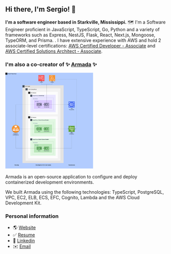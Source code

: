 ## Hi there, I'm Sergio! 👋
**I'm a software engineer based in Starkville, Mississippi.** 🗺️ I'm a Software Engineer proficient in JavaScript, TypeScript, Go, Python and a variety of frameworks such as Express, NestJS, Flask, React, Next.js, Mongoose, TypeORM, and Prisma. . I have extensive experience with AWS and hold 2 associate-level certifications: [AWS Certified Developer - Associate](https://www.credly.com/badges/f840dff9-f881-47d0-a393-0344a8708a72?source=linked_in_profile) and [AWS Certified Solutions Architect - Associate](https://www.credly.com/badges/685b8261-f7c2-4ec2-87d2-edea5db08e33/public_url). 


### I'm also a co-creator of ✨ [Armada](https://team-armada.github.io/) ✨ 


<a href="https://team-armada.github.io/" target="_blank">
  <img src="./armada-architecture.png" width="" height="300" />
</a>

Armada is an open-source application to configure and deploy containerized development environments. 

We built Armada using the following technologies: TypeScript, PostgreSQL, VPC, EC2, ELB, ECS, EFC, Cognito, Lambda and the AWS Cloud Development Kit. 

### Personal information
- 🌎 [Website](https://sergiojpichardo.com/)
- ✅ [Resume](https://sergiojpichardo.com/static/files/resume-sergio-pichardo.pdf)
- 👔 [Linkedin](https://www.linkedin.com/in/sergiopichardo/) 
- ✉️ [Email](hello@sergiojpichardo.com)
